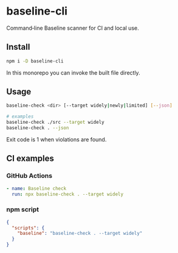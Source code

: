 # baseline-cli

Command‑line Baseline scanner for CI and local use.

## Install

```bash
npm i -D baseline-cli
```

In this monorepo you can invoke the built file directly.

## Usage

```bash
baseline-check <dir> [--target widely|newly|limited] [--json]

# examples
baseline-check ./src --target widely
baseline-check . --json
```

Exit code is 1 when violations are found.

## CI examples

### GitHub Actions

```yaml
- name: Baseline check
  run: npx baseline-check . --target widely
```

### npm script

```json
{
  "scripts": {
    "baseline": "baseline-check . --target widely"
  }
}
```


